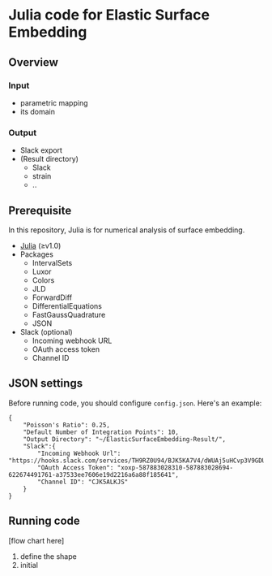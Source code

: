 # Julia code for Elastic Surface Embedding

## Overview
### Input
* parametric mapping
* its domain


### Output
* Slack export
* (Result directory)
  * Slack
  * strain
  * ..

## Prerequisite
In this repository, Julia is for numerical analysis of surface embedding.

* [Julia](https://julialang.org/) (≥v1.0)
* Packages
    * IntervalSets
    * Luxor
    * Colors
    * JLD
    * ForwardDiff
    * DifferentialEquations
    * FastGaussQuadrature
    * JSON
* Slack (optional)
    * Incoming webhook URL
    * OAuth access token
    * Channel ID

## JSON settings
Before running code, you should configure `config.json`.
Here's an example:

```
{
	"Poisson's Ratio": 0.25,
	"Default Number of Integration Points": 10,
	"Output Directory": "~/ElasticSurfaceEmbedding-Result/",
	"Slack":{
		"Incoming Webhook Url": "https://hooks.slack.com/services/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",
		"OAuth Access Token": "xoxp-587883028310-587883028694-622674491761-a37533ee7606e19d2216a6a88f185641",
		"Channel ID": "CJK5ALKJS"
	}
}
```

## Running code
[flow chart here]

1. define the shape
1. initial



